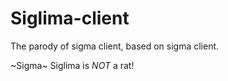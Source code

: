 # Siglima-client
The parody of sigma client, based on sigma client.

 ~Sigma~ Siglima is *NOT* a rat!
